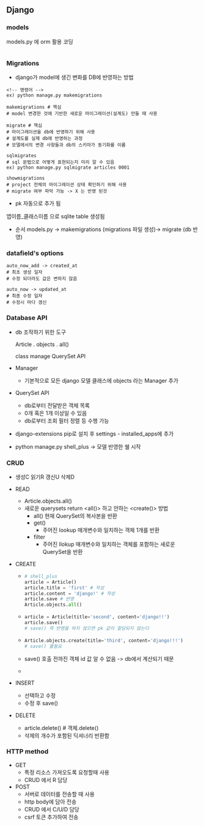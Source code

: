 ## Django





### models

models.py 에 orm 활용 코딩

```django
```







### Migrations

* django가 model에 생긴 변화를 DB에 반영하는 방법

```django
<!-- 명령어 -->
ex) python manage.py makemigrations

makemigrations # 핵심
# model 변경한 것에 기반한 새로운 마이그레이션(설계도) 만들 때 사용

migrate # 핵심
# 마이그레이션을 db에 반영하기 위해 사용
# 설계도를 실제 db에 반영하는 과정
# 모델에서의 변경 사항들과 db의 스키마가 동기화를 이룸

sqlmigrates
# sql 문법으로 어떻게 표현되는지 미리 알 수 있음
ex) python manage.py sqlmigrate articles 0001

showmigrations
# project 전체의 마이그레이션 상태 확인하기 위해 사용 
# migrate 여부 파악 가능 -> X 는 반영 된것
```

* pk 자동으로 추가 됨

앱이름_클래스이름 으로 sqlite table 생성됨



* 순서 models.py -> makemigrations (migrations 파일 생성)-> migrate (db 반영)



### datafield's options

```django
auto_now_add -> created_at
# 최초 생성 일자
# 수정 되더라도 값은 변하지 않음

auto_now -> updated_at
# 최종 수정 일자
# 수정시 마다 갱신
```



### Database API

* db 조작하기 위한 도구

  Article . objects . all()

  class	manage	QuerySet API

* Manager

  * 기본적으로 모든 django 모델 클래스에 objects 라는 Manager 추가

* QuerySet API

  * db로부터 전달받은 객체 목록
  * 0개 혹은 1개 이상일 수 있음
  * db로부터 조회 필터 정렬 등 수행 가능

* django-extensions pip로 설치 후 settings - installed_apps에 추가
* python manage.py shell_plus -> 모델 반영한 쉘 시작



### CRUD

* 생성C 읽기R 갱신U 삭제D

* READ

  * Article.objects.all()
  * 새로운 querysets return <all()> 하고 안하는 <create()> 방법
    * all() 현재 QuerySet의 복사본을 반환
    * get() 
      * 주어진 lookup 매개변수와 일치하는 객체 1개를 반환
    * filter
      * 주어진 llokup 매개변수와 일치하는 객체를 포함하는 새로운 QuerySet을 반환

* CREATE

  * ````python
    # shell_plus
    article = Article()
    article.title = 'first' # 작성
    article.content = 'django!' # 작성
    article.save # 반영
    Article.objects.all() 
    ````

  * ```python
    article = Article(title='second', content='django!!')
    article.save()
    # save() 즉 반영을 하지 않으면 pk 값이 할당되지 않는다
    ```

  * ```python 
    Article.objects.create(title='third', content='django!!!')
    # save() 불필요
    ```
    
  * save() 호출 전까진 객체 id 값 알 수 없음 -> db에서 계산되기 때문
  
  *  
  
* INSERT

  * 선택하고 수정
  * 수정 후 save()

* DELETE

  * article.delete() # 객체.delete()
  * 삭제의 개수가 포함된 딕셔너리 반환함



### HTTP method

* GET
  * 특정 리소스 가져오도록 요청할때 사용
  * CRUD 에서 R 담당
* POST
  * 서버로 데이터를 전송할 때 사용
  * http body에 담아 전송
  * CRUD 에서 C/U/D 담당
  * csrf 토큰 추가하여 전송









